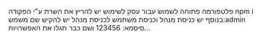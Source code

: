 פלטפורמה פתוחה לשמוש עבור עסק
לשימוש יש להריץ את השרת ע"י הפקודה npm i
בנוסף יש כניסת מנהל וכניסת משתמש לכניסת מנהל יש להקיש 
שם משמש:admin
סיסמא: 123456
ושם כבר תגלו את האפשרויות...
